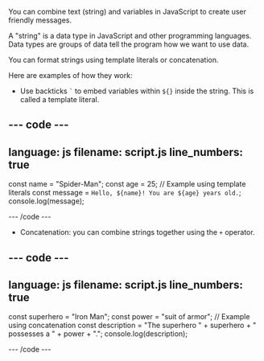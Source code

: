 You can combine text (string) and variables in JavaScript to create user friendly messages.

A "string" is a data type in JavaScript and other programming languages. Data types are groups of data tell the program how we want to use data.

You can format strings using template literals or concatenation. 

Here are examples of how they work:
+ Use backticks ``` ` ``` to embed variables within `${}` inside the string. This is called a template literal.

--- code ---
---
language: js
filename: script.js
line_numbers: true
---
    
   const name = "Spider-Man";
   const age = 25;
   // Example using template literals
   const message = `Hello, ${name}! You are ${age} years old.`;
   console.log(message);
    
--- /code ---

+ Concatenation: you can combine strings together using the `+` operator.

--- code ---
---
language: js
filename: script.js
line_numbers: true
---
    
   const superhero = "Iron Man";
   const power = "suit of armor";
   // Example using concatenation
   const description = "The superhero " + superhero + " possesses a " + power + ".";
   console.log(description);
    
--- /code ---
